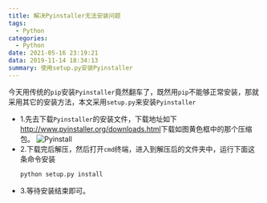 ```yaml
---
title: 解决Pyinstaller无法安装问题
tags:
  - Python
categories:
  - Python
date: 2021-05-16 23:19:21
data: 2019-11-14 18:34:13
summary: 使用setup.py安装Pyinstaller
---
```


今天用传统的`pip`安装`Pyinstaller`竟然翻车了，既然用`pip`不能够正常安装，那就采用其它的安装方法，本文采用`setup.py`来安装`Pyinstaller`

- 1.先去下载`Pyinstaller`的安装文件，下载地址如下<http://www.pyinstaller.org/downloads.html>下载如图黄色框中的那个压缩包。
![Pyinstall](https://od.alonesoul.club/api?path=/Blog/20210516/Pyinstaller%E5%AE%89%E8%A3%85%E5%8C%85.jpg&raw=true)
- 2.下载完后解压，然后打开`cmd`终端，进入到解压后的文件夹中，运行下面这条命令安装
    ```bash
    python setup.py install
    ```
- 3.等待安装结束即可。
